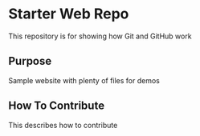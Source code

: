 # Starter Web Repo

This repository is for showing how Git and GitHub work

## Purpose

Sample website with plenty of files for demos

## How To Contribute

This describes how to contribute